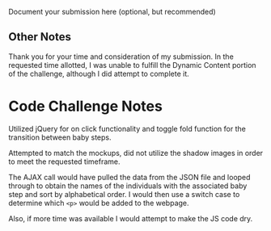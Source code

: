 Document your submission here (optional, but recommended)

## Other Notes

Thank you for your time and consideration of my submission. In the requested time allotted, I was unable to fulfill the Dynamic Content portion of the challenge, although I did attempt to complete it.

# Code Challenge Notes

Utilized jQuery for on click functionality and toggle fold function for the transition
between baby steps.

Attempted to match the mockups, did not utilize the shadow images in order to meet the 
requested timeframe.

The AJAX call would have pulled the data from the JSON file and looped through to obtain the names of the individuals with the associated baby step and sort by alphabetical order. I would then use a switch case to determine which `<p>` would be added to the webpage.

Also, if more time was available I would attempt to make the JS code dry.


